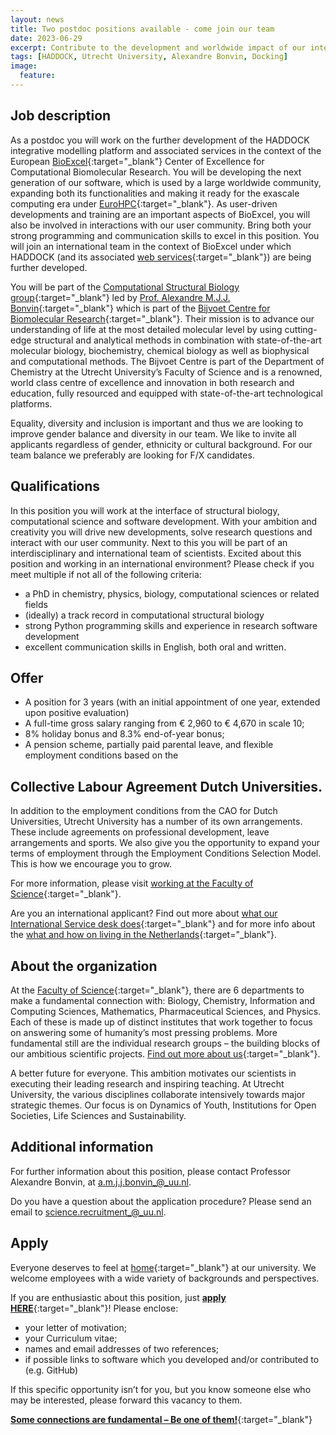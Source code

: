 ```yaml
---
layout: news
title: Two postdoc positions available - come join our team
date: 2023-06-29
excerpt: Contribute to the development and worldwide impact of our integrative modelling software HADDOCK in the context of the European BioExcel Center of Excellence.
tags: [HADDOCK, Utrecht University, Alexandre Bonvin, Docking]
image:
  feature:
---
```


## Job description

As a postdoc you will work on the further development of the HADDOCK integrative modelling platform and associated services in the context of the European [BioExcel](https://www.bioexcel.eu){:target="_blank"} Center of Excellence for Computational Biomolecular Research. You will be developing the next generation of our software, which is used by a large worldwide community, expanding both its functionalities and making it ready for the exascale computing era under [EuroHPC](https://eurohpc-ju.europa.eu){:target="_blank"}. As user-driven developments and training are an important aspects of BioExcel, you will also be involved in interactions with our user community. Bring both your strong programming and communication skills to excel in this position. You will join an international team in the context of BioExcel under which HADDOCK (and its associated [web services](https://wenmr.science.u.nl){:target="_blank"}) are being further developed. 

You will be part of the [Computational Structural Biology group](https://www.bonvinlab.org/){:target="_blank"} led by [Prof. Alexandre M.J.J. Bonvin](https://www.uu.nl/staff/AMJJBonvin){:target="_blank"} which is part of the [Bijvoet Centre for Biomolecular Research](https://www.uu.nl/en/research/bijvoet-centre-for-biomolecular-research){:target="_blank"}. Their mission is to advance our understanding of life at the most detailed molecular level by using cutting-edge structural and analytical methods in combination with state-of-the-art molecular biology, biochemistry, chemical biology as well as biophysical and computational methods. The Bijvoet Centre is part of the Department of Chemistry at the Utrecht University’s Faculty of Science and is a renowned, world class centre of excellence and innovation in both research and education, fully resourced and equipped with state-of-the-art technological platforms.

Equality, diversity and inclusion is important and thus we are looking to improve gender balance and diversity in our team. We like to invite all applicants regardless of gender, ethnicity or cultural background. For our team balance we preferably are looking for F/X candidates. 

## Qualifications

In this position you will work at the interface of structural biology, computational science and software development. With your ambition and creativity you will drive new developments, solve research questions and interact with our user community. Next to this you will be part of an interdisciplinary and international team of scientists. Excited about this position and working in an international environment? Please check if you meet multiple if not all of the following criteria:

* a PhD in chemistry, physics, biology, computational sciences or related fields
* (ideally) a track record in computational structural biology 
* strong Python programming skills and experience in research software development
* excellent communication skills in English, both oral and written. 

## Offer

* A position for 3 years (with an initial appointment of one year, extended upon positive evaluation)
* A full-time gross salary ranging from € 2,960 to € 4,670 in scale 10;
* 8% holiday bonus and 8.3% end-of-year bonus;
* A pension scheme, partially paid parental leave, and flexible employment conditions based on the 

## Collective Labour Agreement Dutch Universities.

In addition to the employment conditions from the CAO for Dutch Universities, Utrecht University has a number of its own arrangements. These include agreements on professional development, leave arrangements and sports. We also give you the opportunity to expand your terms of employment through the Employment Conditions Selection Model. This is how we encourage you to grow.

For more information, please visit [working at the Faculty of Science](https://www.uu.nl/en/organisation/working-at-the-faculty-of-science?utm_source=fundamental-connections&utm_medium=printuitingen){:target="_blank"}. 

Are you an international applicant? Find out more about [what our International Service desk does](https://www.uu.nl/en/organisation/international-staff-and-guests/international-service-desk){:target="_blank"} and for more info about the [what and how on living in the Netherlands](https://www.uu.nl/en/organisation/international-staff-and-guests/visiting-utrecht-university/about-utrecht-the-netherlands){:target="_blank"}.

## About the organization

At the [Faculty of Science](https://www.uu.nl/en/organisation/faculty-of-science){:target="_blank"}, there are 6 departments to make a fundamental connection with: Biology, Chemistry, Information and Computing Sciences, Mathematics, Pharmaceutical Sciences, and Physics. Each of these is made up of distinct institutes that work together to focus on answering some of humanity’s most pressing problems. More fundamental still are the individual research groups – the building blocks of our ambitious scientific projects. [Find out more about us](https://youtu.be/jhszp4b2ukI){:target="_blank"}.

A better future for everyone. This ambition motivates our scientists in executing their leading research and inspiring teaching. At Utrecht University, the various disciplines collaborate intensively towards major strategic themes. Our focus is on Dynamics of Youth, Institutions for Open Societies, Life Sciences and Sustainability.


## Additional information

For further information about this position, please contact Professor Alexandre Bonvin, at a.m.j.j.bonvin_@_uu.nl.

Do you have a question about the application procedure? Please send an email to science.recruitment_@_uu.nl.

## Apply

Everyone deserves to feel at [home](https://www.uu.nl/en/organisation/equality-diversity-inclusion){:target="_blank"} at our university. We welcome employees with a wide variety of backgrounds and perspectives. 

If you are enthusiastic about this position, just [__apply HERE__](https://ssl1.peoplexs.com/Peoplexs22/CandidatesPortalNoLogin/ApplicationForm.cfm?PortalID=4124&VacatureID=1212219){:target="_blank"}! Please enclose:

* your letter of motivation;
* your Curriculum vitae;
* names and email addresses of two references;
* if possible links to software which you developed and/or contributed to (e.g. GitHub)


If this specific opportunity isn’t for you, but you know someone else who may be interested, please forward this vacancy to them.

[__Some connections are fundamental – Be one of them!__](https://youtu.be/jhszp4b2ukI){:target="_blank"}
